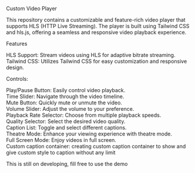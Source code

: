 Custom Video Player   

This repository contains a customizable and feature-rich video player that supports HLS (HTTP Live Streaming). The player is built using Tailwind CSS and hls.js, offering a seamless and responsive video playback experience.  

Features 

HLS Support: Stream videos using HLS for adaptive bitrate streaming.   
Tailwind CSS: Utilizes Tailwind CSS for easy customization and responsive design.   

Controls:   

Play/Pause Button: Easily control video playback.   
Time Slider: Navigate through the video timeline.   
Mute Button: Quickly mute or unmute the video.   
Volume Slider: Adjust the volume to your preference.   
Playback Rate Selector: Choose from multiple playback speeds.   
Quality Selector: Select the desired video quality.   
Caption List: Toggle and select different captions.   
Theatre Mode: Enhance your viewing experience with theatre mode.   
Full Screen Mode: Enjoy videos in full screen.  
Custom caption container: creating custom caption container to show and give custom style to caption without any limit   

This is still on developing, fill free to use the demo
